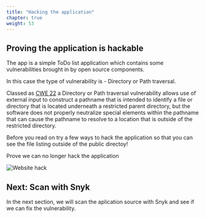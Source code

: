 ```yaml
---
title: "Hacking the application"
chapter: true
weight: 53
---
```


## Proving the application is hackable

The app is a simple ToDo list application which contains some vulnerabilities brought in by open source components.

In this case the type of vulnerability is - Directory or Path traversal.

Classed as [CWE 22](https://cwe.mitre.org/data/definitions/22.html) a Directory or Path traversal vulnerability allows use of external input to construct a pathname that is intended to identify a file or directory that is located underneath a restricted parent directory, but the software does not properly neutralize special elements within the pathname that can cause the pathname to resolve to a location that is outside of the restricted directory.

Before you read on try a few ways to hack the application so that you can see the file listing outside of the public directoy!


Prove we can no longer hack the application

![Website hack](/images/hack.jpg)


## Next: Scan with Snyk
In the next section, we will scan the aplication source with Snyk and see if we can fix the vulnerability.

